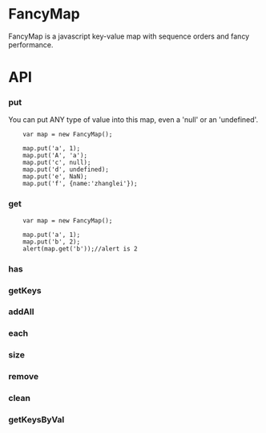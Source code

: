 FancyMap
========

FancyMap is a javascript key-value map with sequence orders and fancy performance.


API
=======

### put
You can put ANY type of value into this map, even a 'null' or an 'undefined'.

        var map = new FancyMap();
        
        map.put('a', 1);
        map.put('A', 'a');
        map.put('c', null);
        map.put('d', undefined);
        map.put('e', NaN);
        map.put('f', {name:'zhanglei'});

### get
        var map = new FancyMap();
        
        map.put('a', 1);
        map.put('b', 2);
        alert(map.get('b'));//alert is 2


### has
### getKeys
### addAll
### each
### size
### remove
### clean
### getKeysByVal
